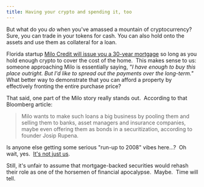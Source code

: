 ```yaml
---
title: Having your crypto and spending it, too
---
```

But what do you _do_ when you've amassed a mountain of cryptocurrency?  Sure, you can trade in your tokens for cash. You can also hold onto the assets and use them as collateral for a loan.  

Florida startup [Milo Credit will issue you a 30-year mortgage](https://www.bloomberg.com/news/articles/2022-04-27/buying-real-estate-with-crypto-new-mortgages-are-backed-by-coins) so long as you hold enough crypto to cover the cost of the home.  This makes sense to us: someone approaching Milo is essentially saying, _"I have enough to buy this place outright. But I'd like to spread out the payments over the long-term."_  What better way to demonstrate that you can afford a property by effectively fronting the entire purchase price?

That said, one part of the Milo story really stands out.  According to that Bloomberg article:

> Milo wants to make such loans a big business by pooling them and selling them to banks, asset managers and insurance companies, maybe even offering them as bonds in a securitization, according to founder Josip Rupena.

Is anyone else getting some serious "run-up to 2008" vibes here...?  Oh wait, yes.  [It's not just us](https://www.bloomberg.com/opinion/articles/2022-04-27/mortgages-backed-by-bitcoin-crypto-what-could-go-wrong). 

Still, it's unfair to assume that mortgage-backed securities would rehash their role as one of the horsemen of financial apocalypse.  Maybe.  Time will tell.